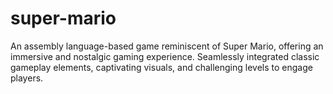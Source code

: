 # super-mario
An assembly language-based game reminiscent of Super Mario, offering an immersive and nostalgic gaming experience. Seamlessly integrated classic gameplay elements, captivating visuals, and challenging levels to engage players.

